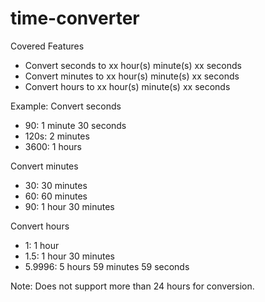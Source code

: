# time-converter

Covered Features
- Convert seconds to xx hour(s) minute(s) xx seconds
- Convert minutes to xx hour(s) minute(s) xx seconds
- Convert hours to xx hour(s) minute(s) xx seconds

Example:
Convert seconds
- 90: 1 minute 30 seconds
- 120s: 2 minutes
- 3600: 1 hours

Convert minutes
- 30: 30 minutes
- 60: 60 minutes
- 90: 1 hour 30 minutes

Convert hours
- 1: 1 hour
- 1.5: 1 hour 30 minutes
- 5.9996: 5 hours 59 minutes 59 seconds

Note: Does not support more than 24 hours for conversion.
